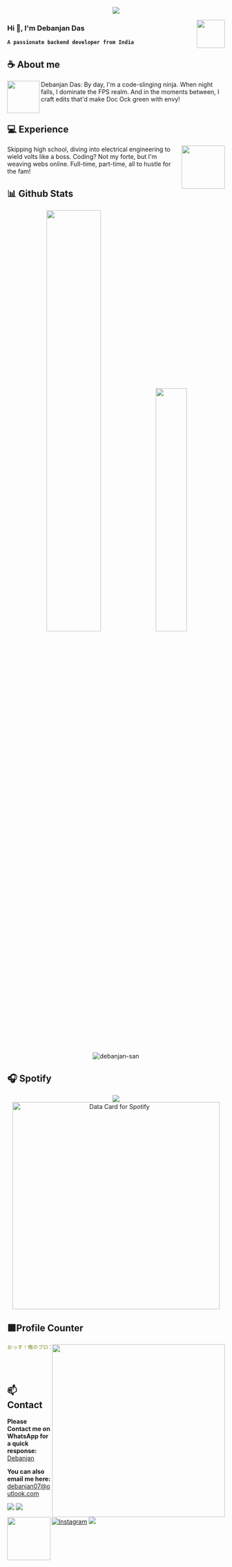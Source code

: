 <div align="center">
	
![](https://typograssy.deno.dev/api?text=あなたは神にとって最も完璧な武器です。!&l0=none&l1=216e39&l4=a3f0b0&bg=none&frame=none&speed=100&comment=)

</div>
<a href="https://www.instagram.com/das_abae/">
  <img align="right" width="65" src="https://raw.githubusercontent.com/PokeAPI/sprites/master/sprites/pokemon/other/showdown/152.gif">
</a>


### **Hi 👋, I'm Debanjan Das**

**`A passionate backend developer from India`** 

## **☕ About me**
<a href="https://github.com/Debanjan-San"><img align="left" width="75" src="https://i.ibb.co/Dk3RtQM/Megumi-Fushiguro.webp"></a>
Debanjan Das: By day, I'm a code-slinging ninja. When night falls, I dominate the FPS realm. And in the moments between, I craft edits that'd make Doc Ock green with envy! <br><br>

## **💻 Experience**
<a href="https://github.com/Debanjan-San">
<img align="right" width="100" src="https://shorturl.at/dhJ34"></a>
Skipping high school, diving into electrical engineering to wield volts like a boss. Coding? Not my forte, but I'm weaving webs online. Full-time, part-time, all to hustle for the fam!

## **📊 Github Stats**
<p align="center">
  <img width="50%" src="https://github-readme-stats.vercel.app/api?username=Debanjan-San&count_private=true&show_icons=true&text_color=296ecb&icon_color=296ecb&border_color=000000&bg_color=0d1117&cache_seconds=1800" />
  <img width="38%" src="https://github-readme-stats.vercel.app/api/top-langs/?username=Debanjan-San&show_icons=true&count_private=true&theme=react-dark&hide_border=true&bg_color=0d1117&layout=compact" />
  <img src="https://github-profile-trophy.vercel.app/?username=debanjan-san" alt="debanjan-san" />
</p>



## **🎧 Spotify**
<p align="center">
  <a href="https://open.spotify.com/user/316a2hwjc4ui5p2s5jdag6n325um">
    <img src="https://spotify-github-profile.kittinanx.com/api/view.svg?uid=316a2hwjc4ui5p2s5jdag6n325um&cover_image=true&theme=default&show_offline=false&background_color=121212&interchange=true&bar_color=53b14f&bar_color_cover=false">
  </a>
<br>
 <a href="https://open.spotify.com/user/316a2hwjc4ui5p2s5jdag6n325um">
  <img width="480" src="https://data-card-for-spotify.herokuapp.com/api/card?user_id=316a2hwjc4ui5p2s5jdag6n325um" alt="Data Card for Spotify">
</a>
</p>


## **🟪Profile Counter**
<a href="https://github.com/Debanjan-San/"><img align="right" width=400 src="https://moe-counter.glitch.me/get/@Debanjan-San?theme=rule34"></a>
<a href="https://github.com/Debanjan-San"><img align="left" width="100" src="https://64.media.tumblr.com/8f3d84d35802ef4681ff96f69fa187b1/tumblr_n6bu3cJbUA1raoul2o1_500.gifv"></a>

```yaml
おっす！俺のプロフィール見てるっすか？
```

<br><br>

## **📫 Contact**
**Please Contact me on WhatsApp for a quick response:** [Debanjan](https://api.whatsapp.com/send/?phone=917003213983&text=Hello%20Debanjan!%20%F0%9F%8D%B7&type=phone_number&app_absent=0)

**You can also email me here:** debanjan07@outlook.com

<!--<a href="https://github.com/Meghna-DAS/github-profile-views-counter"><img src="https://komarev.com/ghpvc/?username=Debanjan-San">-->
[![](https://komarev.com/ghpvc/?username=debanjan-san&label=Profile%20views&color=0e75b6&style=flat)](https://github.com/Debanjan-San)
[![](https://img.shields.io/github/followers/Debanjan-San?label=Followers&style=social&color=purple)](https://github.com/Debanjan-San)
[![Instagram](https://img.shields.io/badge/Instagram-@das_abae-orange?logo=instagram&logoColor=white)](https://www.instagram.com/das_abae/)
[![](https://img.shields.io/badge/Mail-D14836?logo=gmail&logoColor=white&color=purple)](mailto:debanjan07@outlook.com)

